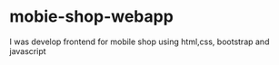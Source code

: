 # mobie-shop-webapp
I was develop frontend for mobile shop using html,css, bootstrap and javascript
